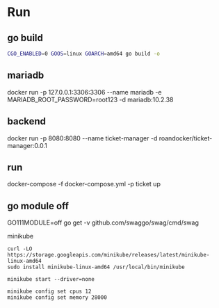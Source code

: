 # Run

## go build 

```sh
CGO_ENABLED=0 GOOS=linux GOARCH=amd64 go build -o
```

## mariadb
docker run -p 127.0.0.1:3306:3306  --name mariadb -e MARIADB_ROOT_PASSWORD=root123 -d mariadb:10.2.38

## backend
docker run -p 8080:8080  --name ticket-manager -d roandocker/ticket-manager:0.0.1

## run

docker-compose -f docker-compose.yml -p ticket up

## go module off
GO111MODULE=off go get -v github.com/swaggo/swag/cmd/swag

minikube
```
curl -LO https://storage.googleapis.com/minikube/releases/latest/minikube-linux-amd64
sudo install minikube-linux-amd64 /usr/local/bin/minikube

minikube start --driver=none

minikube config set cpus 12
minikube config set memory 28000

```
